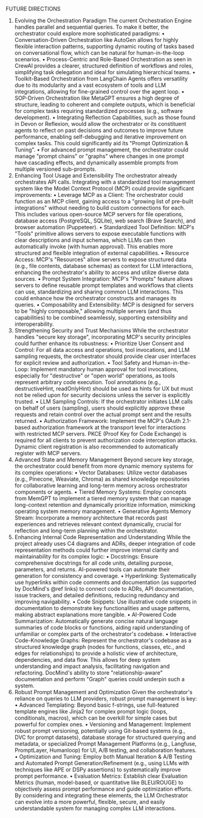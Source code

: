 FUTURE DIRECTIONS

1. Evolving the Orchestration Paradigm
The current Orchestration Engine handles parallel and sequential queries. To make it better, the orchestrator could explore more sophisticated paradigms:
• Conversation-Driven Orchestration like AutoGen allows for highly flexible interaction patterns, supporting dynamic routing of tasks based on conversational flow, which can be natural for human-in-the-loop scenarios.
• Process-Centric and Role-Based Orchestration as seen in CrewAI provides a clearer, structured definition of workflows and roles, simplifying task delegation and ideal for simulating hierarchical teams.
• Toolkit-Based Orchestration from LangChain Agents offers versatility due to its modularity and a vast ecosystem of tools and LLM integrations, allowing for fine-grained control over the agent loop.
• SOP-Driven Orchestration like MetaGPT ensures a high degree of structure, leading to coherent and complete outputs, which is beneficial for complex tasks requiring standardized processes (e.g., software development).
• Integrating Reflection Capabilities, such as those found in Devon or Reflexion, would allow the orchestrator or its constituent agents to reflect on past decisions and outcomes to improve future performance, enabling self-debugging and iterative improvement on complex tasks. This could significantly aid its "Prompt Optimization & Tuning".
• For advanced prompt management, the orchestrator could manage "prompt chains" or "graphs" where changes in one prompt have cascading effects, and dynamically assemble prompts from multiple versioned sub-prompts.
2. Enhancing Tool Usage and Extensibility
The orchestrator already orchestrates API calls. Integrating with a standardized tool management system like the Model Context Protocol (MCP) could provide significant improvements:
• Leverage MCP as a Client: The orchestrator could function as an MCP client, gaining access to a "growing list of pre-built integrations" without needing to build custom connections for each. This includes various open-source MCP servers for file operations, database access (PostgreSQL, SQLite), web search (Brave Search), and browser automation (Puppeteer).
• Standardized Tool Definition: MCP's "Tools" primitive allows servers to expose executable functions with clear descriptions and input schemas, which LLMs can then automatically invoke (with human approval). This enables more structured and flexible integration of external capabilities.
• Resource Access: MCP's "Resources" allow servers to expose structured data (e.g., file contents, database schemas) as context for LLM interactions, enhancing the orchestrator's ability to access and utilize diverse data sources.
• Prompt System Integration: MCP's "Prompts" feature allows servers to define reusable prompt templates and workflows that clients can use, standardizing and sharing common LLM interactions. This could enhance how the orchestrator constructs and manages its queries.
• Composability and Extensibility: MCP is designed for servers to be "highly composable," allowing multiple servers (and thus capabilities) to be combined seamlessly, supporting extensibility and interoperability.
3. Strengthening Security and Trust Mechanisms
While the orchestrator handles "secure key storage", incorporating MCP's security principles could further enhance its robustness:
• Prioritize User Consent and Control: For all data access and operations, tool invocations, and LLM sampling requests, the orchestrator should provide clear user interfaces for explicit review and authorization.
• Tool Safety and Human-in-the-Loop: Implement mandatory human approval for tool invocations, especially for "destructive" or "open world" operations, as tools represent arbitrary code execution. Tool annotations (e.g., destructiveHint, readOnlyHint) should be used as hints for UX but must not be relied upon for security decisions unless the server is explicitly trusted.
• LLM Sampling Controls: If the orchestrator initiates LLM calls on behalf of users (sampling), users should explicitly approve these requests and retain control over the actual prompt sent and the results returned.
• Authorization Framework: Implement the MCP's OAuth 2.1-based authorization framework at the transport level for interactions with restricted MCP servers. PKCE (Proof Key for Code Exchange) is required for all clients to prevent authorization code interception attacks. Dynamic client registration is also recommended to automatically register with MCP servers.
4. Advanced State and Memory Management
Beyond secure key storage, the orchestrator could benefit from more dynamic memory systems for its complex operations:
• Vector Databases: Utilize vector databases (e.g., Pinecone, Weaviate, Chroma) as shared knowledge repositories for collaborative learning and long-term memory across orchestrator components or agents.
• Tiered Memory Systems: Employ concepts from MemGPT to implement a tiered memory system that can manage long-context retention and dynamically prioritize information, mimicking operating system memory management.
• Generative Agents Memory Stream: Incorporate a memory architecture that records past experiences and retrieves relevant context dynamically, crucial for reflection and long-term planning within the orchestrator.
5. Enhancing Internal Code Representation and Understanding
While the project already uses C4 diagrams and ADRs, deeper integration of code representation methods could further improve internal clarity and maintainability for its complex logic:
• Docstrings: Ensure comprehensive docstrings for all code units, detailing purpose, parameters, and returns. AI-powered tools can automate their generation for consistency and coverage.
• Hyperlinking: Systematically use hyperlinks within code comments and documentation (as supported by DocMind's @ref links) to connect code to ADRs, API documentation, issue trackers, and detailed definitions, reducing redundancy and improving navigability.
• Code Snippets: Use illustrative code snippets in documentation to demonstrate key functionalities and usage patterns, making abstract explanations more tangible.
• AI-Powered Code Summarization: Automatically generate concise natural language summaries of code blocks or functions, aiding rapid understanding of unfamiliar or complex parts of the orchestrator's codebase.
• Interactive Code-Knowledge Graphs: Represent the orchestrator's codebase as a structured knowledge graph (nodes for functions, classes, etc., and edges for relationships) to provide a holistic view of architecture, dependencies, and data flow. This allows for deep system understanding and impact analysis, facilitating navigation and refactoring. DocMind's ability to store "relationship-aware" documentation and perform "Graph" queries could underpin such a system.
6. Robust Prompt Management and Optimization
Given the orchestrator's reliance on queries to LLM providers, robust prompt management is key:
• Advanced Templating: Beyond basic f-strings, use full-featured template engines like Jinja2 for complex prompt logic (loops, conditionals, macros), which can be overkill for simple cases but powerful for complex ones.
• Versioning and Management: Implement robust prompt versioning, potentially using Git-based systems (e.g., DVC for prompt datasets), database storage for structured querying and metadata, or specialized Prompt Management Platforms (e.g., Langfuse, PromptLayer, Humanloop) for UI, A/B testing, and collaboration features.
• Optimization and Tuning: Employ both Manual Iteration & A/B Testing and Automated Prompt Generation/Refinement (e.g., using LLMs with techniques like APE or DSPy assertions) to systematically improve prompt performance.
• Evaluation Metrics: Establish clear Evaluation Metrics (human, model-based, or quantitative like BLEU/ROUGE) to objectively assess prompt performance and guide optimization efforts.
By considering and integrating these elements, the LLM Orchestrator can evolve into a more powerful, flexible, secure, and easily understandable system for managing complex LLM interactions.
